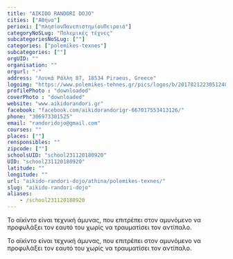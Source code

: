 ```yaml
---
title: "AIKIDO RANDORI DOJO"
cities: ["Αθήνα"]
perioxi: ["πλησίονΠανεπιστημίουΠειραιά"]
categoryNoSLug: "Πολεμικές τέχνες"
subcategoriesNoSLug: [""]
categories: ["polemikes-texnes"]
subcategories: [""]
orgUID: ""
organisation: ""
orgurl: "-"
address: "Λουκά Ράλλη 87, 18534 Piraeus, Greece"
logoimg: "https://www.polemikes-tehnes.gr/pics/logos/b/2017821223051248.jpg"
profilePhoto : "downloaded"
coverPhoto : "downloaded"
website: "www.aikidorandori.gr"
facebook: "facebook.com/aikidorandorigr-667017553413126/"
phone: "306973301525"
email: "randoridojo@gmail.com"
courses: ""
places: [""]
rensponsibles: ""
zipcode: [""]
schoolsUID: "school231120180920"
UID: "school231120180920"
latitude: ""
longitude: ""
url: "aikido-randori-dojo/athina/polemikes-texnes/"
slug: "aikido-randori-dojo"
aliases:
    - /school231120180920
---
```



Το αϊκίντο είναι τεχνική άμυνας, που επιτρέπει στον αμυνόμενο να προφυλάξει τον εαυτό του χωρίς να τραυματίσει τον αντίπαλο.

Το αϊκίντο είναι τεχνική άμυνας, που επιτρέπει στον αμυνόμενο να προφυλάξει τον εαυτό του χωρίς να τραυματίσει τον αντίπαλο.